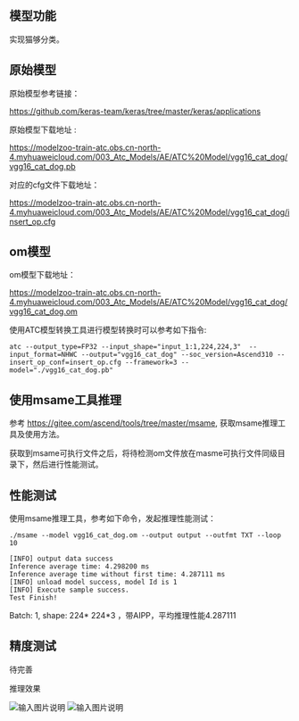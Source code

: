 ## 模型功能

 实现猫够分类。

## 原始模型

原始模型参考链接：

https://github.com/keras-team/keras/tree/master/keras/applications

原始模型下载地址 :

https://modelzoo-train-atc.obs.cn-north-4.myhuaweicloud.com/003_Atc_Models/AE/ATC%20Model/vgg16_cat_dog/vgg16_cat_dog.pb

 对应的cfg文件下载地址：

https://modelzoo-train-atc.obs.cn-north-4.myhuaweicloud.com/003_Atc_Models/AE/ATC%20Model/vgg16_cat_dog/insert_op.cfg


## om模型

om模型下载地址：

https://modelzoo-train-atc.obs.cn-north-4.myhuaweicloud.com/003_Atc_Models/AE/ATC%20Model/vgg16_cat_dog/vgg16_cat_dog.om

使用ATC模型转换工具进行模型转换时可以参考如下指令:

```
atc --output_type=FP32 --input_shape="input_1:1,224,224,3"  --input_format=NHWC --output="vgg16_cat_dog" --soc_version=Ascend310 --insert_op_conf=insert_op.cfg --framework=3 --model="./vgg16_cat_dog.pb" 
```

## 使用msame工具推理

参考 https://gitee.com/ascend/tools/tree/master/msame, 获取msame推理工具及使用方法。

获取到msame可执行文件之后，将待检测om文件放在masme可执行文件同级目录下，然后进行性能测试。

## 性能测试

使用msame推理工具，参考如下命令，发起推理性能测试： 

```
./msame --model vgg16_cat_dog.om --output output --outfmt TXT --loop 10
```

```
[INFO] output data success
Inference average time: 4.298200 ms
Inference average time without first time: 4.287111 ms
[INFO] unload model success, model Id is 1
[INFO] Execute sample success.
Test Finish!
```

Batch: 1, shape: 224* 224*3 ，带AIPP，平均推理性能4.287111

## 精度测试

待完善

推理效果

![输入图片说明](https://images.gitee.com/uploads/images/2021/0207/095553_540f4b9a_8113712.jpeg "dog.jpg")
![输入图片说明](https://images.gitee.com/uploads/images/2021/0207/095543_7ae9285b_8113712.jpeg "cat.jpg")


